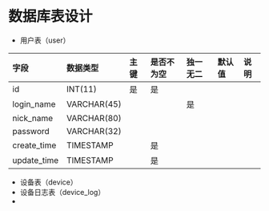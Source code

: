 # 数据库表设计

* 用户表（user）

| 字段 | 数据类型 | 主键 | 是否不为空 | 独一无二 | 默认值 | 说明 |
| :--- | :--- | :--- | :--- | :--- | :--- | :--- |
| id | INT\(11\) | 是 | 是 |  |  |  |
| login\_name | VARCHAR\(45\) |  |  | 是 |  |  |
| nick\_name | VARCHAR\(80\) |  |  |  |  |  |
| password | VARCHAR\(32\) |  |  |  |  |  |
| create\_time | TIMESTAMP |  | 是 |  |  |  |
| update\_time | TIMESTAMP |  | 是 |  |  |  |

* 设备表（device）
* 设备日志表（device\_log）
* 


